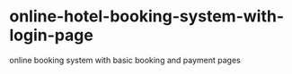 # online-hotel-booking-system-with-login-page
online booking system with basic booking and payment pages 
